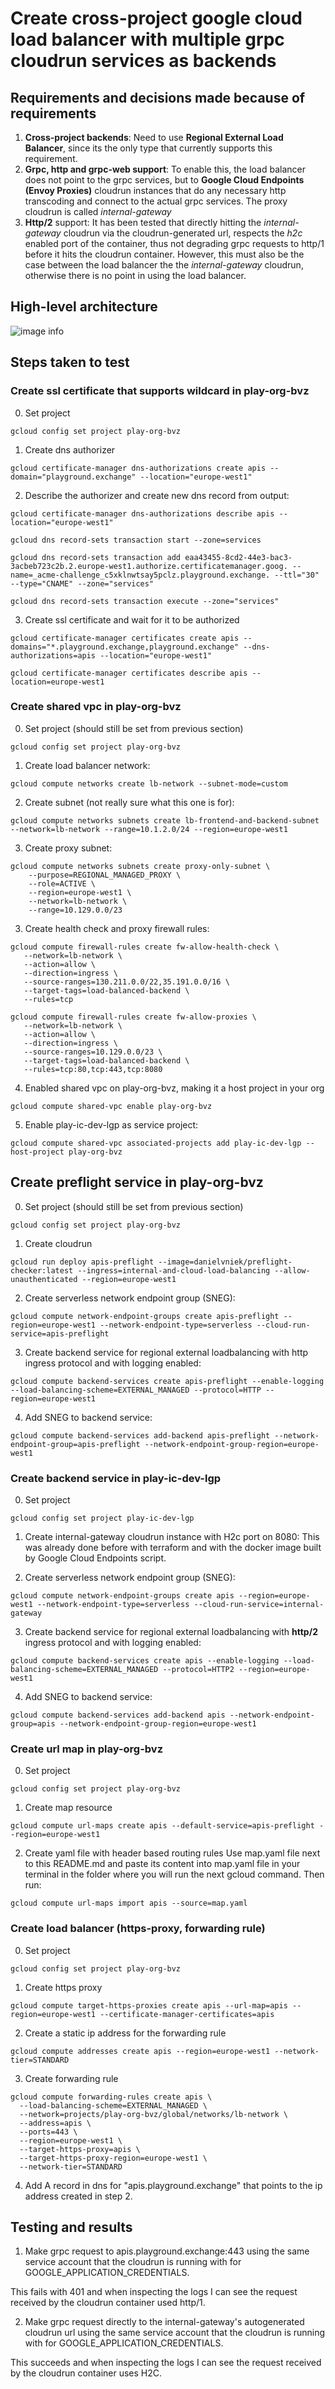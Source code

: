 # Create cross-project google cloud load balancer with multiple grpc cloudrun services as backends

## Requirements and decisions made because of requirements

1. **Cross-project backends**: Need to use **Regional External Load Balancer**, since its the only type that currently supports this requirement.
2. **Grpc, http and grpc-web support**: To enable this, the load balancer does not point to the grpc services, but to **Google Cloud Endpoints (Envoy Proxies)** cloudrun instances that do any necessary http transcoding and connect to the actual grpc services. The proxy cloudrun is called _internal-gateway_
3. **Http/2** support: It has been tested that directly hitting the _internal-gateway_ cloudrun via the cloudrun-generated url, respects the _h2c_ enabled port of the container, thus not degrading grpc requests to http/1 before it hits the cloudrun container. However, this must also be the case between the load balancer the the _internal-gateway_ cloudrun, otherwise there is no point in using the load balancer.

## High-level architecture
![image info](architecture.png "Architecture")

## Steps taken to test

### Create ssl certificate that supports wildcard in play-org-bvz

0. Set project
```console
gcloud config set project play-org-bvz
```

1. Create dns authorizer

```console
gcloud certificate-manager dns-authorizations create apis --domain="playground.exchange" --location="europe-west1"
```

2. Describe the authorizer and create new dns record from output:
```console
gcloud certificate-manager dns-authorizations describe apis --location="europe-west1"

gcloud dns record-sets transaction start --zone=services

gcloud dns record-sets transaction add eaa43455-8cd2-44e3-bac3-3acbeb723c2b.2.europe-west1.authorize.certificatemanager.goog. --name=_acme-challenge_c5xklnwtsay5pclz.playground.exchange. --ttl="30" --type="CNAME" --zone="services"

gcloud dns record-sets transaction execute --zone="services"
```

3. Create ssl certificate and wait for it to be authorized
```console
gcloud certificate-manager certificates create apis --domains="*.playground.exchange,playground.exchange" --dns-authorizations=apis --location="europe-west1"

gcloud certificate-manager certificates describe apis --location=europe-west1
```

### Create shared vpc in play-org-bvz
0. Set project (should still be set from previous section)
```console
gcloud config set project play-org-bvz
```

1. Create load balancer network:
```console
gcloud compute networks create lb-network --subnet-mode=custom
```

2. Create subnet (not really sure what this one is for):
```console
gcloud compute networks subnets create lb-frontend-and-backend-subnet --network=lb-network --range=10.1.2.0/24 --region=europe-west1
```

3. Create proxy subnet:
```console
gcloud compute networks subnets create proxy-only-subnet \
    --purpose=REGIONAL_MANAGED_PROXY \
    --role=ACTIVE \
    --region=europe-west1 \
    --network=lb-network \
    --range=10.129.0.0/23
```

3. Create health check and proxy firewall rules:
```console
gcloud compute firewall-rules create fw-allow-health-check \
   --network=lb-network \
   --action=allow \
   --direction=ingress \
   --source-ranges=130.211.0.0/22,35.191.0.0/16 \
   --target-tags=load-balanced-backend \
   --rules=tcp

gcloud compute firewall-rules create fw-allow-proxies \
   --network=lb-network \
   --action=allow \
   --direction=ingress \
   --source-ranges=10.129.0.0/23 \
   --target-tags=load-balanced-backend \
   --rules=tcp:80,tcp:443,tcp:8080
```

4. Enabled shared vpc on play-org-bvz, making it a host project in your org
```console
gcloud compute shared-vpc enable play-org-bvz
```

5. Enable play-ic-dev-lgp as service project:
```console
gcloud compute shared-vpc associated-projects add play-ic-dev-lgp --host-project play-org-bvz
```

## Create preflight service in play-org-bvz
0. Set project (should still be set from previous section)
```console
gcloud config set project play-org-bvz
```

1. Create cloudrun
```console
gcloud run deploy apis-preflight --image=danielvniek/preflight-checker:latest --ingress=internal-and-cloud-load-balancing --allow-unauthenticated --region=europe-west1
```

2. Create serverless network endpoint group (SNEG):
```console
gcloud compute network-endpoint-groups create apis-preflight --region=europe-west1 --network-endpoint-type=serverless --cloud-run-service=apis-preflight
```

3. Create backend service for regional external loadbalancing with http ingress protocol and with logging enabled:
```console
gcloud compute backend-services create apis-preflight --enable-logging --load-balancing-scheme=EXTERNAL_MANAGED --protocol=HTTP --region=europe-west1
```

4. Add SNEG to backend service:
```console
gcloud compute backend-services add-backend apis-preflight --network-endpoint-group=apis-preflight --network-endpoint-group-region=europe-west1
```

### Create backend service in play-ic-dev-lgp

0. Set project
```console
gcloud config set project play-ic-dev-lgp
```

1. Create internal-gateway cloudrun instance with H2c port on 8080:
This was already done before with terraform and with the docker image built by Google Cloud Endpoints script.

2. Create serverless network endpoint group (SNEG):
```console
gcloud compute network-endpoint-groups create apis --region=europe-west1 --network-endpoint-type=serverless --cloud-run-service=internal-gateway
```

3. Create backend service for regional external loadbalancing with **http/2** ingress protocol and with logging enabled:
```console
gcloud compute backend-services create apis --enable-logging --load-balancing-scheme=EXTERNAL_MANAGED --protocol=HTTP2 --region=europe-west1
```

4. Add SNEG to backend service:
```console
gcloud compute backend-services add-backend apis --network-endpoint-group=apis --network-endpoint-group-region=europe-west1
```

### Create url map in play-org-bvz
0. Set project
```console
gcloud config set project play-org-bvz
```

1. Create map resource
```console
gcloud compute url-maps create apis --default-service=apis-preflight --region=europe-west1
```

2. Create yaml file with header based routing rules
Use map.yaml file next to this README.md and paste its content into map.yaml file in your terminal in the folder where you will run the next gcloud command. Then run:
```console
gcloud compute url-maps import apis --source=map.yaml
```

### Create load balancer (https-proxy, forwarding rule)
0. Set project
```console
gcloud config set project play-org-bvz
```

1. Create https proxy
```console
gcloud compute target-https-proxies create apis --url-map=apis --region=europe-west1 --certificate-manager-certificates=apis
```

2. Create a static ip address for the forwarding rule
```console
gcloud compute addresses create apis --region=europe-west1 --network-tier=STANDARD
```

3. Create forwarding rule
```console
gcloud compute forwarding-rules create apis \
  --load-balancing-scheme=EXTERNAL_MANAGED \
  --network=projects/play-org-bvz/global/networks/lb-network \
  --address=apis \
  --ports=443 \
  --region=europe-west1 \
  --target-https-proxy=apis \
  --target-https-proxy-region=europe-west1 \
  --network-tier=STANDARD
```

4. Add A record in dns for "apis.playground.exchange" that points to the ip address created in step 2.

## Testing and results
1. Make grpc request to apis.playground.exchange:443 using the same service account that the cloudrun is running with for GOOGLE_APPLICATION_CREDENTIALS.

This fails with 401 and when inspecting the logs I can see the request received by the cloudrun container used http/1.

2. Make grpc request directly to the internal-gateway's autogenerated cloudrun url using the same service account that the cloudrun is running with for GOOGLE_APPLICATION_CREDENTIALS.

This succeeds and when inspecting the logs I can see the request received by the cloudrun container uses H2C.




